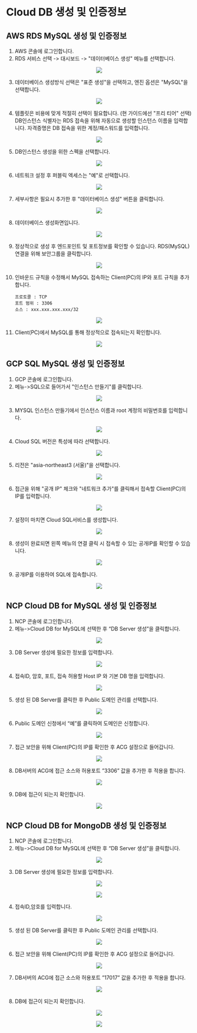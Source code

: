# Cloud DB 생성 및 인증정보

## AWS RDS MySQL 생성 및 인증정보
1. AWS 콘솔에 로그인합니다.
2. RDS 서비스 선택 -> 대시보드 -> "데이터베이스 생성" 메뉴를 선택합니다.

<p align="center"><img src="/docs/image/pre-check/rds0.png" ></p>

3. 데이터베이스 생성방식 선택은 "표준 생성"을 선택하고, 엔진 옵션은 "MySQL"을 선택합니다.

<p align="center"><img src="/docs/image/pre-check/rds1.png" ></p>

4. 템플릿은 비용에 맞게 적절히 선택이 필요합니다. (현 가이드에선 "프리 티어" 선택)
DB인스턴스 식별자는 RDS 접속을 위해 자동으로 생성할 인스턴스 이름을 입력합니다.
자격증명은 DB 접속을 위한 계정/패스워드를 입력합니다.

<p align="center"><img src="/docs/image/pre-check/rds2.png" ></p>

5. DB인스턴스 생성을 위한 스펙을 선택합니다.

<p align="center"><img src="/docs/image/pre-check/rds3.png" ></p>

6. 네트워크 설정 후 퍼블릭 엑세스는 "예"로 선택합니다.

<p align="center"><img src="/docs/image/pre-check/rds4.png" ></p>

7. 세부사항은 필요시 추가한 후 "데이터베이스 생성" 버튼을 클릭합니다.

<p align="center"><img src="/docs/image/pre-check/rds5.png" ></p>

8. 데이터베이스 생성화면입니다.

<p align="center"><img src="/docs/image/pre-check/rds6.png" ></p>

9.  정상적으로 생성 후 엔드포인트 및 포트정보를 확인할 수 있습니다.
RDS(MySQL) 연결을 위해 보안그룹을 클릭합니다.

<p align="center"><img src="/docs/image/pre-check/rds7.png" ></p>

10.	인바운드 규칙을 수정해서 MySQL 접속하는 Client(PC)의 IP와 포트 규칙을 추가합니다.
    ```
    프로토콜 : TCP
    포트 범위 : 3306
    소스 : xxx.xxx.xxx.xxx/32
    ```

<p align="center"><img src="/docs/image/pre-check/rds8.png" ></p>

11.	Client(PC)에서 MySQL를 통해 정상적으로 접속되는지 확인합니다.

<p align="center"><img src="/docs/image/pre-check/rds9.png" ></p>

## GCP SQL MySQL 생성 및 인증정보
1.	GCP 콘솔에 로그인합니다.
2.	메뉴->SQL으로 들어가서 "인스턴스 만들기"를 클릭합니다.

<p align="center"><img src="/docs/image/pre-check/sql0.png" ></p>

3.	MYSQL 인스턴스 만들기에서 인스턴스 이름과 root 계정의 비밀번호를 입력합니다.

<p align="center"><img src="/docs/image/pre-check/sql1.png" ></p>

4.	Cloud SQL 버전은 특성에 따라 선택합니다.

<p align="center"><img src="/docs/image/pre-check/sql2.png" ></p>

5.	리전은 "asia-northeast3 (서울)"을 선택합니다.

<p align="center"><img src="/docs/image/pre-check/sql3.png" ></p>

6.	접근을 위해 "공개 IP" 체크와 "네트워크 추가"를 클릭해서 접속할 Client(PC)의 IP를 입력합니다.

<p align="center"><img src="/docs/image/pre-check/sql4.png" ></p>

7.	설정이 마치면 Cloud SQL서비스를 생성합니다.

<p align="center"><img src="/docs/image/pre-check/sql5.png" ></p>

8.	생성이 완료되면 왼쪽 메뉴의 연결 클릭 시 접속할 수 있는 공개IP를 확인할 수 있습니다.

<p align="center"><img src="/docs/image/pre-check/sql6.png" ></p>

9.	공개IP를 이용하여 SQL에 접속합니다.

<p align="center"><img src="/docs/image/pre-check/sql7.png" ></p>

## NCP Cloud DB for MySQL 생성 및 인증정보
1.	NCP 콘솔에 로그인합니다.
2.	메뉴->Cloud DB for MySQL에 선택한 후 “DB Server 생성”을 클릭합니다.

<p align="center"><img src="/docs/image/pre-check/mysql0.png" ></p>

3.	DB Server 생성에 필요한 정보를 입력합니다.

<p align="center"><img src="/docs/image/pre-check/mysql1.png" ></p>

4.	접속ID, 암호, 포트, 접속 허용할 Host IP 와 기본 DB 명을 입력합니다.

<p align="center"><img src="/docs/image/pre-check/mysql2.png" ></p>

5.	생성 된 DB Server를 클릭한 후 Public 도메인 관리를 선택합니다.

<p align="center"><img src="/docs/image/pre-check/mysql3.png" ></p>

6.	Public 도메인 신청에서 “예”를 클릭하여 도메인은 신청합니다.

<p align="center"><img src="/docs/image/pre-check/mysql4.png" ></p>

7.	접근 보안을 위해 Client(PC)의 IP를 확인한 후 ACG 설정으로 들어갑니다.

<p align="center"><img src="/docs/image/pre-check/mysql5.png" ></p>

8.	DB서버의 ACG에 접근 소스와 허용포트 ”3306” 값을 추가한 후 적용을 합니다.

<p align="center"><img src="/docs/image/pre-check/mysql6.png" ></p>

9.	DB에 접근이 되는지 확인합니다.

<p align="center"><img src="/docs/image/pre-check/mysql7.png" ></p>

## NCP Cloud DB for MongoDB 생성 및 인증정보
1.	NCP 콘솔에 로그인합니다.
2.	메뉴->Cloud DB for MySQL에 선택한 후 “DB Server 생성”을 클릭합니다.

<p align="center"><img src="/docs/image/pre-check/mongodb0.png" ></p>

3.	DB Server 생성에 필요한 정보를 입력합니다.

<p align="center"><img src="/docs/image/pre-check/mongodb1.png" ></p>

<p align="center"><img src="/docs/image/pre-check/mongodb2.png" ></p>    

4.	접속ID,암호를 입력합니다.

<p align="center"><img src="/docs/image/pre-check/mongodb3.png" ></p>

5.	생성 된 DB Server를 클릭한 후 Public 도메인 관리를 선택합니다.

<p align="center"><img src="/docs/image/pre-check/mongodb4.png" ></p>

6.	접근 보안을 위해 Client(PC)의 IP를 확인한 후 ACG 설정으로 들어갑니다.

<p align="center"><img src="/docs/image/pre-check/mongodb5.png" ></p>

7.	DB서버의 ACG에 접근 소스와 허용포트 ”17017” 값을 추가한 후 적용을 합니다.

<p align="center"><img src="/docs/image/pre-check/mongodb6.png" ></p>

8.	DB에 접근이 되는지 확인합니다.

<p align="center"><img src="/docs/image/pre-check/mongodb7.png" ></p>
    
<p align="center"><img src="/docs/image/pre-check/mongodb8.png" ></p>
    
